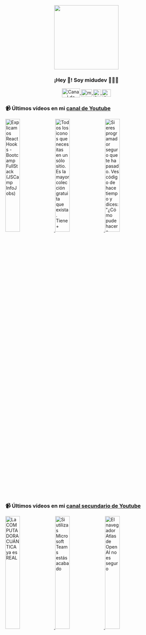 <p align="center" width="300">
   <img align="center" width="200" src="https://user-images.githubusercontent.com/1561955/106762302-fda9de00-6635-11eb-99be-3ef744e60c0e.png" />
   <h3 align="center">¡Hey 👋! Soy midudev 👨🏻‍💻</h3>
</p>

<p align="center">
   <a href="https://twitch.tv/midudev" target="blank">
    <img align="center" src="https://upload.wikimedia.org/wikipedia/commons/c/ce/Twitch_logo_2019.svg" alt="Canal de Twitch de midudev" height="28px" width="56px" />
  </a>
  <span style="width: 8px;"> </span>
   <a href="https://youtube.com/midudev" target="blank">
    <img align="center" src="https://upload.wikimedia.org/wikipedia/commons/0/09/YouTube_full-color_icon_%282017%29.svg" alt="midudev" height="23px" width="33px" />
  </a>
  <span style="width: 8px;"> </span>
  <a href="https://instagram.com/midu.dev" target="blank">
    <img align="center" src="https://upload.wikimedia.org/wikipedia/commons/e/e7/Instagram_logo_2016.svg" alt="Canal de Instagram de midu.dev" height="23px" width="23px" />
  </a>
  <span style="width: 8px;"> </span>
  <a href="https://twitter.com/midudev" target="blank">
    <img align="center" src="https://upload.wikimedia.org/wikipedia/commons/thumb/6/6f/Logo_of_Twitter.svg/2491px-Logo_of_Twitter.svg.png" alt="Canal de Twitter de midudev" height="23px" width="28px" />
  </a>
</p>

### 📹 Últimos vídeos en mi [canal de Youtube](https://youtube.com/midudev?sub_confirmation=1)

<a href='https://youtu.be/78yj8xRjb7M' target='_blank'>
  <img width='30%' src='https://img.youtube.com/vi/78yj8xRjb7M/mqdefault.jpg' alt='Explicamos React Hooks - Bootcamp FullStack (JSCamp InfoJobs)' />
</a>
<a href='https://youtu.be/AIOCGt1mcDg' target='_blank'>
  <img width='30%' src='https://img.youtube.com/vi/AIOCGt1mcDg/mqdefault.jpg' alt='Todos los iconos que necesitas en un sólo sitio. Es la mayor colección gratuita que exista.  Tiene +' />
</a>
<a href='https://youtu.be/tMSlAzZWOCk' target='_blank'>
  <img width='30%' src='https://img.youtube.com/vi/tMSlAzZWOCk/mqdefault.jpg' alt='Si eres programador seguro que te ha pasado.  Ves código de hace tiempo y dices: "¿Cómo pude hacer e' />
</a>

### 📹 Últimos vídeos en mi [canal secundario de Youtube](https://youtube.com/midulive?sub_confirmation=1)

<a href='https://youtu.be/mBOlMtABtZU' target='_blank'>
  <img width='30%' src='https://img.youtube.com/vi/mBOlMtABtZU/mqdefault.jpg' alt='La COMPUTADORA CUÁNTICA ya es REAL' />
</a>
<a href='https://youtu.be/9Ve-SAo4-ss' target='_blank'>
  <img width='30%' src='https://img.youtube.com/vi/9Ve-SAo4-ss/mqdefault.jpg' alt='Si utilizas Microsoft Teams estás acabado' />
</a>
<a href='https://youtu.be/hrzcF75Q7lE' target='_blank'>
  <img width='30%' src='https://img.youtube.com/vi/hrzcF75Q7lE/mqdefault.jpg' alt='El navegador Atlas de OpenAI no es seguro' />
</a>